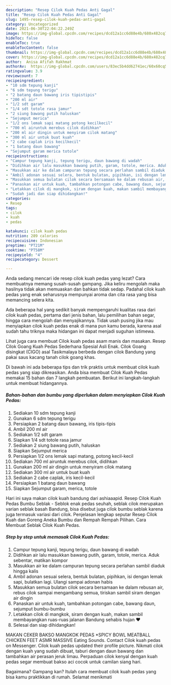 ```yaml
---
description: "Resep Cilok Kuah Pedas Anti Gagal"
title: "Resep Cilok Kuah Pedas Anti Gagal"
slug: 1495-resep-cilok-kuah-pedas-anti-gagal
category: Uncategorized
date: 2021-06-30T22:04:22.249Z
image: https://img-global.cpcdn.com/recipes/dcd12a1cc6d88e4b/680x482cq70/cilok-kuah-pedas-foto-resep-utama.jpg
hideToc: false
enableToc: true
enableTocContent: false
thumbnail: https://img-global.cpcdn.com/recipes/dcd12a1cc6d88e4b/680x482cq70/cilok-kuah-pedas-foto-resep-utama.jpg
cover: https://img-global.cpcdn.com/recipes/dcd12a1cc6d88e4b/680x482cq70/cilok-kuah-pedas-foto-resep-utama.jpg
author:  Anisa Afifah Rakhmat
authorAv:  https://img-global.cpcdn.com/users/83ec5b4dd62741ec/60x60cq50/avatar.jpg
ratingvalue: 3.9
reviewcount: 7
recipeingredient:
- "10 sdm tepung kanji"
- "6 sdm tepung terigu"
- "2 batang daun bawang iris tipistipis"
- "200 ml air"
- "1/2 sdt garam"
- "1/4 sdt totole rasa jamur"
- "2 siung bawang putih haluskan"
- "Sejumput merica"
- "1/2 ons lemak sapi matang potong kecilkecil"
- "700 ml airuntuk merebus cilok didihkan"
- "200 ml air dingin untuk menyiram cilok matang"
- "300 ml air untuk buat kuah"
- "2 cabe caplak iris kecilkecil"
- "1 batang daun bawang"
- "Sejumput garam merica totole"
recipeinstructions:
- "Campur tepung kanji, tepung terigu, daun bawang di wadah"
- "Didihkan air lalu masukkan bawang putih, garam, totole, merica. Aduk sebentar, matikan kompor"
- "Masukkan air ke dalam campuran tepung secara perlahan sambil diaduk hingga kalis"
- "Ambil adonan sesuai selera, bentuk bulatan, pipihkan, isi dengan lemak sapi, bulatkan lagi. Ulangi sampai adonan habis"
- "Masukkan semua bulatan cilok secara bersamaan ke dalam rebusan air, rebus cilok sampai mengambang semua, tiriskan sambil siram dengan air dingin"
- "Panaskan air untuk kuah, tambahkan potongan cabe, bawang daun, sejumput bumbu-bumbu"
- "Letakkan cilok di mangkok, siram dengan kuah, makan sambil membayangkan ruas-ruas jalanan Bandung sehabis hujan ❤️"
- "Sudah jadi dan siap dihidangkan!"
categories:
- Resep
tags:
- cilok
- kuah
- pedas

katakunci: cilok kuah pedas 
nutrition: 289 calories
recipecuisine: Indonesian
preptime: "PT21M"
cooktime: "PT58M"
recipeyield: "4"
recipecategory: Dessert

---
```



Anda sedang mencari ide resep cilok kuah pedas yang lezat? Cara membuatnya memang susah-susah gampang. Jika keliru mengolah maka hasilnya tidak akan memuaskan dan bahkan tidak sedap. Padahal cilok kuah pedas yang enak seharusnya mempunyai aroma dan cita rasa yang bisa memancing selera kita.


Ada beberapa hal yang sedikit banyak mempengaruhi kualitas rasa dari cilok kuah pedas, pertama dari jenis bahan, lalu pemilihan bahan segar, hingga cara mengolah dan menyajikannya. Tidak usah pusing jika mau menyiapkan cilok kuah pedas enak di mana pun kamu berada, karena asal sudah tahu triknya maka hidangan ini dapat menjadi suguhan istimewa.

Lihat juga cara membuat Cilok kuah pedas asam manis dan masakan. Resep Cilok Goang Kuah Pedas Sederhana Spesial Asli Enak. Cilok Goang disingkat (CIGO) asal Tasikmalaya berbeda dengan cilok Bandung yang pakai saus kacang tanah cilok goang khas.


Di bawah ini ada beberapa tips dan trik praktis untuk membuat cilok kuah pedas yang siap dikreasikan. Anda bisa membuat Cilok Kuah Pedas memakai 15 bahan dan 7 langkah pembuatan. Berikut ini langkah-langkah untuk membuat hidangannya.

<!--inarticleads1-->

##### Bahan-bahan dan bumbu yang diperlukan dalam menyiapkan Cilok Kuah Pedas:

1. Sediakan 10 sdm tepung kanji
1. Gunakan 6 sdm tepung terigu
1. Persiapkan 2 batang daun bawang, iris tipis-tipis
1. Ambil 200 ml air
1. Sediakan 1/2 sdt garam
1. Siapkan 1/4 sdt totole rasa jamur
1. Sediakan 2 siung bawang putih, haluskan
1. Siapkan Sejumput merica
1. Persiapkan 1/2 ons lemak sapi matang, potong kecil-kecil
1. Sediakan 700 ml airuntuk merebus cilok, didihkan
1. Gunakan 200 ml air dingin untuk menyiram cilok matang
1. Sediakan 300 ml air untuk buat kuah
1. Sediakan 2 cabe caplak, iris kecil-kecil
1. Persiapkan 1 batang daun bawang
1. Siapkan Sejumput garam, merica, totole


Hari ini saya makan cilok kuah bandung dari ashiaaapid. Resep Cilok Kuah Pedas Bumbu Seblak - Seblok enak pedas seuhah, seblak cilok merupakan varian seblak basah Bandung, bisa disebut juga cilok bumbu seblak karena juga termasuk variasi dari cilok. Penjelasan lengkap seputar Resep Cilok Kuah dan Goreng Aneka Bumbu dan Rempah Rempah Pilihan. Cara Membuat Seblak Cilok Kuah Pedas. 

<!--inarticleads2-->

##### Step by step untuk memasak Cilok Kuah Pedas:

1. Campur tepung kanji, tepung terigu, daun bawang di wadah
1. Didihkan air lalu masukkan bawang putih, garam, totole, merica. Aduk sebentar, matikan kompor
1. Masukkan air ke dalam campuran tepung secara perlahan sambil diaduk hingga kalis
1. Ambil adonan sesuai selera, bentuk bulatan, pipihkan, isi dengan lemak sapi, bulatkan lagi. Ulangi sampai adonan habis
1. Masukkan semua bulatan cilok secara bersamaan ke dalam rebusan air, rebus cilok sampai mengambang semua, tiriskan sambil siram dengan air dingin
1. Panaskan air untuk kuah, tambahkan potongan cabe, bawang daun, sejumput bumbu-bumbu
1. Letakkan cilok di mangkok, siram dengan kuah, makan sambil membayangkan ruas-ruas jalanan Bandung sehabis hujan ❤️
1. Selesai dan siap dihidangkan!

MAKAN CEKER BAKSO MANGKOK PEDAS *SPICY BOWL MEATBALL CHICKEN FEET ASMR MASSIVE Eating Sounds. Contact Cilok kuah pedas on Messenger. Cilok kuah pedas updated their profile picture. Nikmati cilok dengan kuah yang sudah dibuat, taburi dengan daun bawang dan tambahkan air perasan jeruk limau. Perpaduan cilok kenyal dengan kuah pedas segar membuat bakso aci cocok untuk camilan siang hari. 

Bagaimana? Gampang kan? Itulah cara membuat cilok kuah pedas yang bisa kamu praktikkan di rumah. Selamat menikmati

